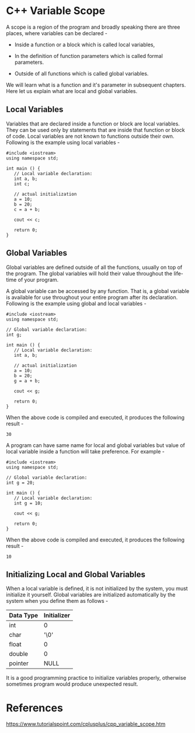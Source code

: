 # C++ Variable Scope

A scope is a region of the program and broadly speaking there are three places, where variables can be declared -

-   Inside a function or a block which is called local variables,

-   In the definition of function parameters which is called formal parameters.

-   Outside of all functions which is called global variables.

We will learn what is a function and it's parameter in subsequent chapters. Here let us explain what are local and global variables.

Local Variables
---------------

Variables that are declared inside a function or block are local variables. They can be used only by statements that are inside that function or block of code. Local variables are not known to functions outside their own. Following is the example using local variables -

```
#include <iostream>
using namespace std;

int main () {
   // Local variable declaration:
   int a, b;
   int c;

   // actual initialization
   a = 10;
   b = 20;
   c = a + b;

   cout << c;

   return 0;
}
```

Global Variables
----------------

Global variables are defined outside of all the functions, usually on top of the program. The global variables will hold their value throughout the life-time of your program.

A global variable can be accessed by any function. That is, a global variable is available for use throughout your entire program after its declaration. Following is the example using global and local variables -

```
#include <iostream>
using namespace std;

// Global variable declaration:
int g;

int main () {
   // Local variable declaration:
   int a, b;

   // actual initialization
   a = 10;
   b = 20;
   g = a + b;

   cout << g;

   return 0;
}
```
When the above code is compiled and executed, it produces the following result -
```
30
```
A program can have same name for local and global variables but value of local variable inside a function will take preference. For example -

```
#include <iostream>
using namespace std;

// Global variable declaration:
int g = 20;

int main () {
   // Local variable declaration:
   int g = 10;

   cout << g;

   return 0;
}
```

When the above code is compiled and executed, it produces the following result -
```
10
```
Initializing Local and Global Variables
---------------------------------------

When a local variable is defined, it is not initialized by the system, you must initialize it yourself. Global variables are initialized automatically by the system when you define them as follows -

| Data Type | Initializer |
|---|---|
| int | 0 |
| char | '\0' |
| float | 0 |
| double | 0 |
| pointer | NULL |

It is a good programming practice to initialize variables properly, otherwise sometimes program would produce unexpected result.

# References
https://www.tutorialspoint.com/cplusplus/cpp_variable_scope.htm
